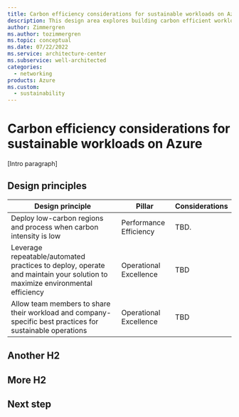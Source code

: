 ```yaml
---
title: Carbon efficiency considerations for sustainable workloads on Azure
description: This design area explores building carbon efficient workloads on Azure.
author: Zimmergren
ms.author: tozimmergren
ms.topic: conceptual
ms.date: 07/22/2022
ms.service: architecture-center
ms.subservice: well-architected
categories: 
  - networking
products: Azure
ms.custom:
  - sustainability
---
```


# Carbon efficiency considerations for sustainable workloads on Azure

[Intro paragraph]

## Design principles

|Design principle|Pillar|Considerations|
|---|---|---|
|Deploy low-carbon regions and process when carbon intensity is low|Performance Efficiency|TBD.|
|Leverage repeatable/automated practices to deploy, operate and maintain your solution to maximize environmental efficiency|Operational Excellence|TBD|
|Allow team members to share their workload and company-specific best practices for sustainable operations|Operational Excellence|TBD|

## Another H2

## More H2

## Next step
